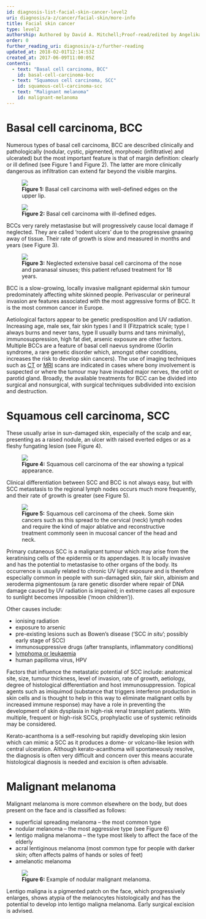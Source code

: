 ```yaml
---
id: diagnosis-list-facial-skin-cancer-level2
uri: diagnosis/a-z/cancer/facial-skin/more-info
title: Facial skin cancer
type: level2
authorship: Authored by David A. Mitchell;Proof-read/edited by Angelika Sebald
order: 0
further_reading_uri: diagnosis/a-z/further-reading
updated_at: 2018-02-01T12:14:53Z
created_at: 2017-06-09T11:00:05Z
contents:
  - text: "Basal cell carcinoma, BCC"
    id: basal-cell-carcinoma-bcc
  - text: "Squamous cell carcinoma, SCC"
    id: squamous-cell-carcinoma-scc
  - text: "Malignant melanoma"
    id: malignant-melanoma
---
```


<h1 id="basal-cell-carcinoma-bcc">Basal cell carcinoma, BCC</h1>
<p>Numerous types of basal cell carcinoma, BCC are described clinically
    and pathologically (nodular, cystic, pigmented, morphoeic
    (infiltrative) and ulcerated) but the most important feature
    is that of margin definition: clearly or ill defined (see
    Figure 1 and Figure 2). The latter are more clinically dangerous
    as infiltration can extend far beyond the visible margins.
     </p>
<figure><img src="/diagnosis/a-z/cancer/facial-skin-cancer/more-info/figure1.jpg">
    <figcaption><strong>Figure 1:</strong> Basal cell carcinoma with well-defined
        edges on the upper lip.</figcaption>
</figure>
<figure><img src="/diagnosis/a-z/cancer/facial-skin-cancer/more-info/figure2.jpg">
    <figcaption><strong>Figure 2:</strong> Basal cell carcinoma with ill-defined
        edges.</figcaption>
</figure>
<p>BCCs very rarely metastasise but will progressively cause local
    damage if neglected. They are called ‘rodent ulcers’ due
    to the progressive gnawing away of tissue. Their rate of
    growth is slow and measured in months and years (see Figure
    3).</p>
<figure><img src="/diagnosis/a-z/cancer/facial-skin-cancer/more-info/figure3.jpg">
    <figcaption><strong>Figure 3:</strong> Neglected extensive basal cell
        carcinoma of the nose and paranasal sinuses; this patient
        refused treatment for 18 years.</figcaption>
</figure>
<p>BCC is a slow-growing, locally invasive malignant epidermal skin
    tumour predominately affecting white skinned people. Perivascular
    or perineural invasion are features associated with the most
    aggressive forms of BCC. It is the most common cancer in
    Europe.</p>
<p>Aetiological factors appear to be genetic predisposition and
    UV radiation. Increasing age, male sex, fair skin types I
    and II (Fitzpatrick scale; type I always burns and never
    tans, type II usually burns and tans minimally), immunosuppression,
    high fat diet, arsenic exposure are other factors. Multiple
    BCCs are a feature of basal cell naevus syndrome (Gorlin
    syndrome, a rare genetic disorder which, amongst other conditions,
    increases the risk to develop skin cancers). The use of imaging
    techniques such as <a href="/diagnosis/tests/ct-scans">CT</a>    or <a href="/diagnosis/tests/mri">MRI</a> scans are indicated
    in cases where bony involvement is suspected or where the
    tumour may have invaded major nerves, the orbit or parotid
    gland. Broadly, the available treatments for BCC can be divided
    into surgical and nonsurgical, with surgical techniques subdivided
    into excision and destruction.</p>
<h1 id="squamous-cell-carcinoma-scc">Squamous cell carcinoma, SCC</h1>
<p>These usually arise in sun-damaged skin, especially of the scalp
    and ear, presenting as a raised nodule, an ulcer with raised
    everted edges or as a fleshy fungating lesion (see Figure
    4).</p>
<figure><img src="/diagnosis/a-z/cancer/facial-skin-cancer/more-info/figure4.jpg">
    <figcaption><strong>Figure 4:</strong> Squamous cell carcinoma of the
        ear showing a typical appearance.</figcaption>
</figure>
<p>Clinical differentiation between SCC and BCC is not always easy,
    but with SCC metastasis to the regional lymph nodes occurs
    much more frequently, and their rate of growth is greater
    (see Figure 5).  </p>
<figure><img src="/diagnosis/a-z/cancer/facial-skin-cancer/more-info/figure5.jpg">
    <figcaption><strong>Figure 5:</strong> Squamous cell carcinoma of the
        cheek. Some skin cancers such as this spread to the cervical
        (neck) lymph nodes and require the kind of major ablative
        and reconstructive treatment commonly seen in mucosal
        cancer of the head and neck.</figcaption>
</figure>
<p>Primary cutaneous SCC is a malignant tumour which may arise from
    the keratinising cells of the epidermis or its appendages.
    It is locally invasive and has the potential to metastasise
    to other organs of the body. Its occurrence is usually related
    to chronic UV light exposure and is therefore especially
    common in people with sun-damaged skin, fair skin, albinism
    and xeroderma pigmentosum (a rare genetic disorder where
    repair of DNA damage caused by UV radiation is impaired;
    in extreme cases all exposure to sunlight becomes impossible
    (‘moon children’)).</p>
<p>Other causes include:</p>
<ul>
    <li>ionising radiation</li>
    <li>exposure to arsenic</li>
    <li>pre-existing lesions such as Bowen’s disease (‘SCC <i>in situ</i>’;
        possibly early stage of SCC)</li>
    <li>immunosuppressive drugs (after transplants, inflammatory
        conditions)</li>
    <li><a href="/diagnosis/a-z/tumour">lymphoma or leukaemia</a></li>
    <li>human papilloma virus, HPV</li>
</ul>
<p>Factors that influence the metastatic potential of SCC include:
    anatomical site, size, tumour thickness, level of invasion,
    rate of growth, aetiology, degree of histological differentiation
    and host immunosuppression. Topical agents such as imiquimod
    (substance that triggers interferon production in skin cells
    and is thought to help in this way to eliminate malignant
    cells by increased immune response) may have a role in preventing
    the development of skin dysplasia in high-risk renal transplant
    patients. With multiple, frequent or high-risk SCCs, prophylactic
    use of systemic retinoids may be considered.</p>
<p>Kerato-acanthoma is a self-resolving but rapidly developing skin
    lesion which can mimic a SCC as it produces a dome- or volcano-like
    lesion with central ulceration. Although kerato-acanthoma
    will spontaneously resolve, the diagnosis is often very difficult
    and concern over this means accurate histological diagnosis
    is needed and excision is often advisable.</p>
<h1 id="malignant-melanoma">Malignant melanoma</h1>
<p>Malignant melanoma is more common elsewhere on the body, but
    does present on the face and is classified as follows:</p>
<ul>
    <li>superficial spreading melanoma – the most common type</li>
    <li>nodular melanoma – the most aggressive type (see Figure 6)</li>
    <li>lentigo maligna melanoma – the type most likely to affect
        the face of the elderly</li>
    <li>acral lentiginous melanoma (most common type for people with
        darker skin; often affects palms of hands or soles of
        feet)</li>
    <li>amelanotic melanoma</li>
</ul>
<figure><img src="/diagnosis/a-z/cancer/facial-skin-cancer/more-info/figure6.jpg">
    <figcaption><strong>Figure 6:</strong> Example of nodular malignant melanoma.</figcaption>
</figure>
<p>Lentigo maligna is a pigmented patch on the face, which progressively
    enlarges, shows atypia of the melanocytes histologically
    and has the potential to develop into lentigo maligna melanoma.
    Early surgical excision is advised.</p>
